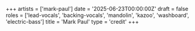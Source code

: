 +++
artists = ['mark-paul']
date = '2025-06-23T00:00:00Z'
draft = false
roles = ['lead-vocals', 'backing-vocals', 'mandolin', 'kazoo', 'washboard', 'electric-bass']
title = 'Mark Paul'
type = 'credit'
+++
